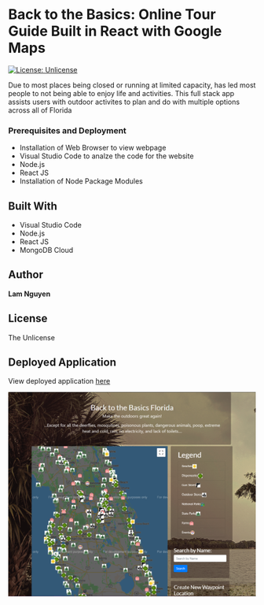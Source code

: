 # Back to the Basics: Online Tour Guide Built in React with Google Maps
[![License: Unlicense](https://img.shields.io/badge/license-Unlicense-blue.svg)](http://unlicense.org/)

  Due to most places being closed or running at limited capacity, has led most people to not being able to enjoy life and activities.  This full stack app assists users with outdoor activites to plan and do with multiple options across all of Florida

### Prerequisites and Deployment

* Installation of Web Browser to view webpage
* Visual Studio Code to analze the code for the website
* Node.js
* React JS
* Installation of Node Package Modules
 
## Built With

* Visual Studio Code
* Node.js
* React JS
* MongoDB Cloud
  
## Author

**Lam Nguyen**

## License

The Unlicense

## Deployed Application

View deployed application [here](https://midnight-machine-app.herokuapp.com/)

![Screenshot](./client/src/images/Screenshot.png)
  






